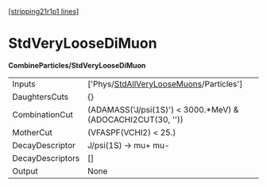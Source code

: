 [[stripping21r1p1 lines]](./stripping21r1p1-index)

# StdVeryLooseDiMuon

**CombineParticles/StdVeryLooseDiMuon**

|                  |                                                                                                     |
|------------------|-----------------------------------------------------------------------------------------------------|
| Inputs           | ['Phys/[StdAllVeryLooseMuons](./stripping21r1p1-commonparticles-stdallveryloosemuons)/Particles'] |
| DaughtersCuts    | {}                                                                                                  |
| CombinationCut   | (ADAMASS('J/psi(1S)') \< 3000.\*MeV) & (ADOCACHI2CUT(30, ''))                                       |
| MotherCut        | (VFASPF(VCHI2) \< 25.)                                                                              |
| DecayDescriptor  | J/psi(1S) -\> mu+ mu-                                                                               |
| DecayDescriptors | []                                                                                                |
| Output           | None                                                                                                |
